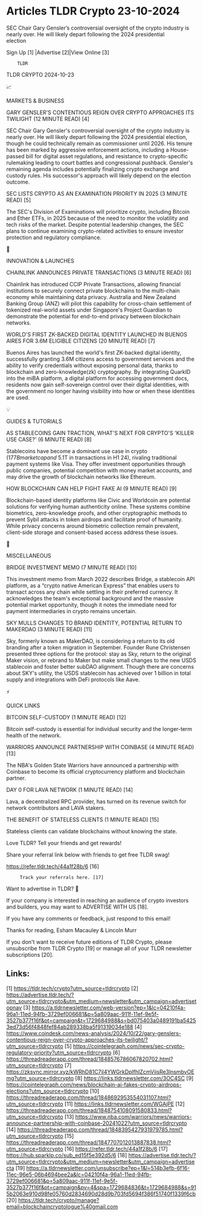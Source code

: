 # Articles TLDR Crypto 23-10-2024

SEC Chair Gary Gensler’s controversial oversight of the crypto
industry is nearly over. He will likely depart following the 2024
presidential
election ‌ ‌ ‌ ‌ ‌ ‌ ‌ ‌ ‌ ‌ ‌ ‌ ‌ ‌ ‌ ‌ ‌ ‌ ‌ ‌ ‌ ‌ ‌ ‌ ‌ ‌  ‌ ‌ ‌ ‌ ‌ ‌ ‌ ‌ ‌ ‌ ‌ ‌ ‌ ‌ ‌ ‌ ‌ ‌ ‌ ‌ ‌ ‌ ‌ ‌ ‌ ‌ 


 Sign Up [1] |Advertise [2]|View Online [3] 

		TLDR 

TLDR CRYPTO 2024-10-23

📈 

MARKETS & BUSINESS

 GARY GENSLER'S CONTENTIOUS REIGN OVER CRYPTO APPROACHES ITS TWILIGHT
(12 MINUTE READ) [4] 

 SEC Chair Gary Gensler's controversial oversight of the crypto
industry is nearly over. He will likely depart following the 2024
presidential election, though he could technically remain as
commissioner until 2026. His tenure has been marked by aggressive
enforcement actions, including a House-passed bill for digital asset
regulations, and resistance to crypto-specific rulemaking leading to
court battles and congressional pushback. Gensler's remaining agenda
includes potentially finalizing crypto exchange and custody rules. His
successor's approach will likely depend on the election outcome. 

 SEC LISTS CRYPTO AS AN EXAMINATION PRIORITY IN 2025 (3 MINUTE READ)
[5] 

 The SEC's Division of Examinations will prioritize crypto, including
Bitcoin and Ether ETFs, in 2025 because of the need to monitor the
volatility and tech risks of the market. Despite potential leadership
changes, the SEC plans to continue examining crypto-related activities
to ensure investor protection and regulatory compliance. 

🚀 

INNOVATION & LAUNCHES

 CHAINLINK ANNOUNCES PRIVATE TRANSACTIONS (3 MINUTE READ) [6] 

 Chainlink has introduced CCIP Private Transactions, allowing
financial institutions to securely connect private blockchains to the
multi-chain economy while maintaining data privacy. Australia and New
Zealand Banking Group (ANZ) will pilot this capability for cross-chain
settlement of tokenized real-world assets under Singapore's Project
Guardian to demonstrate the potential for end-to-end privacy between
blockchain networks. 

 WORLD'S FIRST ZK-BACKED DIGITAL IDENTITY LAUNCHED IN BUENOS AIRES FOR
3.6M ELIGIBLE CITIZENS (20 MINUTE READ) [7] 

 Buenos Aires has launched the world's first ZK-backed digital
identity, successfully granting 3.6M citizens access to government
services and the ability to verify credentials without exposing
personal data, thanks to blockchain and zero-knowledge(zk)
cryptography. By integrating QuarkID into the miBA platform, a digital
platform for accessing government docs, residents now gain
self-sovereign control over their digital identities, with the
government no longer having visibility into how or when these
identities are used. 

💡 

GUIDES & TUTORIALS

 AS STABLECOINS GAIN TRACTION, WHAT'S NEXT FOR CRYPTO'S 'KILLER USE
CASE?' (6 MINUTE READ) [8] 

 Stablecoins have become a dominant use case in crypto ($177B market
cap and ~$5.1T in transactions in H1 24), rivaling traditional payment
systems like Visa. They offer investment opportunities through public
companies, potential competition with money market accounts, and may
drive the growth of blockchain networks like Ethereum. 

 HOW BLOCKCHAIN CAN HELP FIGHT FAKE AI (9 MINUTE READ) [9] 

 Blockchain-based identity platforms like Civic and Worldcoin are
potential solutions for verifying human authenticity online. These
systems combine biometrics, zero-knowledge proofs, and other
cryptographic methods to prevent Sybil attacks in token airdrops and
facilitate proof of humanity. While privacy concerns around biometric
collection remain prevalent, client-side storage and consent-based
access address these issues. 

🦄 

MISCELLANEOUS

 BRIDGE INVESTMENT MEMO (7 MINUTE READ) [10] 

 This investment memo from March 2022 describes Bridge, a stablecoin
API platform, as a “crypto native American Express” that enables
users to transact across any chain while settling in their preferred
currency. It acknowledges the team's exceptional background and the
massive potential market opportunity, though it notes the immediate
need for payment intermediaries in crypto remains uncertain. 

 SKY MULLS CHANGES TO BRAND IDENTITY, POTENTIAL RETURN TO MAKERDAO (3
MINUTE READ) [11] 

 Sky, formerly known as MakerDAO, is considering a return to its old
branding after a token migration in September. Founder Rune
Christensen presented three options for the protocol: stay as Sky,
return to the original Maker vision, or rebrand to Maker but make
small changes to the new USDS stablecoin and foster better subDAO
alignment. Though there are concerns about SKY's utility, the USDS
stablecoin has achieved over 1 billion in total supply and
integrations with DeFi protocols like Aave. 

⚡ 

QUICK LINKS

 BITCOIN SELF-CUSTODY (1 MINUTE READ) [12] 

 Bitcoin self-custody is essential for individual security and the
longer-term health of the network. 

 WARRIORS ANNOUNCE PARTNERSHIP WITH COINBASE (4 MINUTE READ) [13] 

 The NBA's Golden State Warriors have announced a partnership with
Coinbase to become its official cryptocurrency platform and blockchain
partner. 

 DAY 0 FOR LAVA NETWORK (1 MINUTE READ) [14] 

 Lava, a decentralized RPC provider, has turned on its revenue switch
for network contributors and LAVA stakers. 

 THE BENEFIT OF STATELESS CLIENTS (1 MINUTE READ) [15] 

 Stateless clients can validate blockchains without knowing the state.


Love TLDR? Tell your friends and get rewards!

 Share your referral link below with friends to get free TLDR swag! 

 https://refer.tldr.tech/44a1f28b/6 [16] 

		 Track your referrals here. [17] 

Want to advertise in TLDR? 📰

 If your company is interested in reaching an audience of crypto
investors and builders, you may want to ADVERTISE WITH US [18]. 

 If you have any comments or feedback, just respond to this email! 

Thanks for reading, 
Esham Macauley & Lincoln Murr 

If you don't want to receive future editions of TLDR Crypto, please
unsubscribe from TLDR Crypto [19] or manage all of your TLDR
newsletter subscriptions [20]. 

 

Links:
------
[1] https://tldr.tech/crypto?utm_source=tldrcrypto
[2] https://advertise.tldr.tech/?utm_source=tldrcrypto&utm_medium=newsletter&utm_campaign=advertisetopnav
[3] https://a.tldrnewsletter.com/web-version?ep=1&lc=04210f4a-96a1-11ed-94fb-3729ef006681&p=5a809aac-911f-11ef-9e5f-3527b377f16f&pt=campaign&t=1729684988&s=bd075403a0489191ba54253ed73d56f4848fef84ab289338ba5f91319034e188
[4] https://www.coindesk.com/news-analysis/2024/10/22/gary-genslers-contentious-reign-over-crypto-approaches-its-twilight/?utm_source=tldrcrypto
[5] https://cointelegraph.com/news/sec-crypto-regulatory-priority?utm_source=tldrcrypto
[6] https://threadreaderapp.com/thread/1848576786067820702.html?utm_source=tldrcrypto
[7] https://zksync.mirror.xyz/kWRhD81C7il4YWGrkDplfhIZcmViisRe3lnsmbvOEmg?utm_source=tldrcrypto
[8] https://links.tldrnewsletter.com/3OC4SC
[9] https://cointelegraph.com/news/blockchain-ai-fakes-crypto-airdrops-elections?utm_source=tldrcrypto
[10] https://threadreaderapp.com/thread/1848692953554031107.html?utm_source=tldrcrypto
[11] https://links.tldrnewsletter.com/WGAjPE
[12] https://threadreaderapp.com/thread/1848754108091580833.html?utm_source=tldrcrypto
[13] https://www.nba.com/warriors/news/warriors-announce-partnership-with-coinbase-20241022?utm_source=tldrcrypto
[14] https://threadreaderapp.com/thread/1848395427931979785.html?utm_source=tldrcrypto
[15] https://threadreaderapp.com/thread/1847707012013887838.html?utm_source=tldrcrypto
[16] https://refer.tldr.tech/44a1f28b/6
[17] https://hub.sparklp.co/sub_ed15f5e392d5/6
[18] https://advertise.tldr.tech/?utm_source=tldrcrypto&utm_medium=newsletter&utm_campaign=advertisecta
[19] https://a.tldrnewsletter.com/unsubscribe?ep=1&l=514b3efb-6f16-11ec-96e5-06b4694bee2a&lc=04210f4a-96a1-11ed-94fb-3729ef006681&p=5a809aac-911f-11ef-9e5f-3527b377f16f&pt=campaign&pv=4&spa=1729684836&t=1729684988&s=915b2063e910d98fe05760d2834690d28d9b703fd5694f386f51740f1339f6cb
[20] https://tldr.tech/crypto/manage?email=blockchaincryptologue%40gmail.com